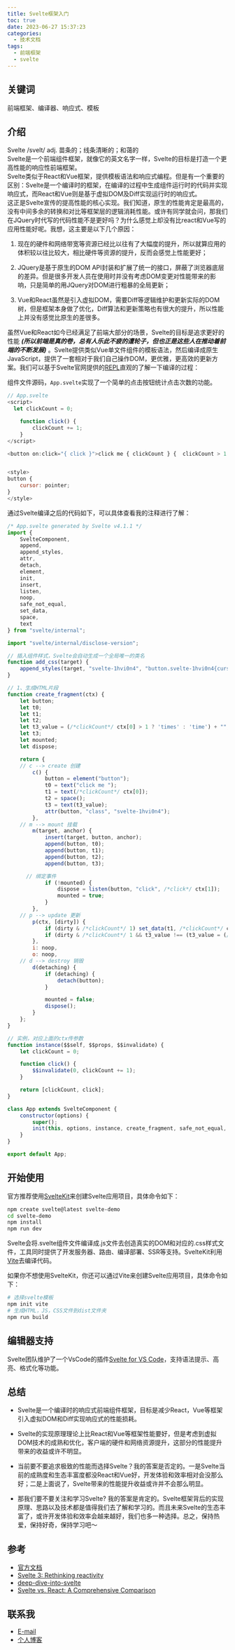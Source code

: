 ```yaml
---
title: Svelte框架入门
toc: true
date: 2023-06-27 15:37:23
categories:
  - 技术文档
tags:
  - 前端框架
  - svelte
---
```


## 关键词

前端框架、编译器、响应式、模板

## 介绍

Svelte /svelt/ adj. 苗条的；线条清晰的；和蔼的  
Svelte是一个前端组件框架，就像它的英文名字一样，Svelte的目标是打造一个更高性能的响应性前端框架。  
Svelte类似于React和Vue框架，提供模板语法和响应式编程。但是有一个重要的区别：Svelte是一个编译时的框架，在编译的过程中生成组件运行时的代码并实现响应式，而React和Vue则是基于虚拟DOM及Diff实现运行时的响应式。  
这正是Svelte宣传的提高性能的核心实现。我们知道，原生的性能肯定是最高的，没有中间多余的转换和对比等框架层的逻辑消耗性能。或许有同学就会问，那我们在JQuery时代写的代码性能不是更好吗？为什么感觉上却没有比react和Vue写的应用性能好呢。我想，这主要是以下几个原因：  

1. 现在的硬件和网络带宽等资源已经比以往有了大幅度的提升，所以就算应用的体积较以往比较大，相比硬件等资源的提升，反而会感觉上性能更好；  
   
2. JQuery是基于原生的DOM API封装和扩展了统一的接口，屏蔽了浏览器底层的差异。但是很多开发人员在使用时并没有考虑DOM变更对性能带来的影响，只是简单的用JQuery对DOM进行粗暴的全局更新；  
   
3. Vue和React虽然是引入虚拟DOM，需要Diff等逻辑维护和更新实际的DOM树，但是框架本身做了优化，Diff算法和更新策略也有很大的提升，所以性能上并没有感觉比原生的差很多。  

虽然Vue和React如今已经满足了前端大部分的场景，Svelte的目标是追求更好的性能 ***(所以前端是真的卷，总有人乐此不疲的遭轮子，但也正是这些人在推动着前端的不断发展)*** 。Svelte提供类似Vue单文件组件的模板语法，然后编译成原生JavaScript，提供了一套相对于我们自己操作DOM，更优雅，更高效的更新方案。我们可以基于Svelte官网提供的[REPL](https://svelte.dev/repl/hello-world?version=4.1.1)直观的了解一下编译的过程：  

组件文件源码，`App.svelte`实现了一个简单的点击按钮统计点击次数的功能。  

``` javascript
// App.svelte
<script>
  let clickCount = 0;

	function click() {
		clickCount += 1;
	}
</script>

<button on:click="{ click }">click me { clickCount } {  clickCount > 1 ? 'times' : 'time' }</button>


<style>
button {
	cursor: pointer;
}
</style>
```

通过Svelte编译之后的代码如下，可以具体查看我的注释进行了解：  

``` javascript
/* App.svelte generated by Svelte v4.1.1 */
import {
	SvelteComponent,
	append,
	append_styles,
	attr,
	detach,
	element,
	init,
	insert,
	listen,
	noop,
	safe_not_equal,
	set_data,
	space,
	text
} from "svelte/internal";

import "svelte/internal/disclose-version";

// 插入组件样式，Svelte会自动生成一个全局唯一的类名
function add_css(target) {
	append_styles(target, "svelte-1hvi0n4", "button.svelte-1hvi0n4{cursor:pointer}");
}

// 1、生成HTML片段
function create_fragment(ctx) {
	let button;
	let t0;
	let t1;
	let t2;
	let t3_value = (/*clickCount*/ ctx[0] > 1 ? 'times' : 'time') + "";
	let t3;
	let mounted;
	let dispose;

	return {
    // c --> create 创建
		c() {
			button = element("button");
			t0 = text("click me ");
			t1 = text(/*clickCount*/ ctx[0]);
			t2 = space();
			t3 = text(t3_value);
			attr(button, "class", "svelte-1hvi0n4");
		},
    // m --> mount 挂载
		m(target, anchor) {
			insert(target, button, anchor);
			append(button, t0);
			append(button, t1);
			append(button, t2);
			append(button, t3);

      // 绑定事件
			if (!mounted) {
				dispose = listen(button, "click", /*click*/ ctx[1]);
				mounted = true;
			}
		},
    // p --> update 更新
		p(ctx, [dirty]) {
			if (dirty & /*clickCount*/ 1) set_data(t1, /*clickCount*/ ctx[0]);
			if (dirty & /*clickCount*/ 1 && t3_value !== (t3_value = (/*clickCount*/ ctx[0] > 1 ? 'times' : 'time') + "")) set_data(t3, t3_value);
		},
		i: noop,
		o: noop,
    // d --> destroy 销毁
		d(detaching) {
			if (detaching) {
				detach(button);
			}

			mounted = false;
			dispose();
		}
	};
}

// 实例，对应上面的ctx传参数
function instance($$self, $$props, $$invalidate) {
	let clickCount = 0;

	function click() {
		$$invalidate(0, clickCount += 1);
	}

	return [clickCount, click];
}

class App extends SvelteComponent {
	constructor(options) {
		super();
		init(this, options, instance, create_fragment, safe_not_equal, {}, add_css);
	}
}

export default App;
```

## 开始使用

官方推荐使用[SvelteKit](https://kit.svelte.dev/)来创建Svelte应用项目，具体命令如下：  

``` bash
npm create svelte@latest svelte-demo
cd svelte-demo
npm install
npm run dev
```

Svelte会将.svelte组件文件编译成.js文件去创造真实的DOM和对应的.css样式文件，工具同时提供了开发服务器、路由、编译部署、SSR等支持。SvelteKit利用[Vite](https://vitejs.dev/)去编译代码。  

如果你不想使用SvelteKit，你还可以通过Vite来创建Svelte应用项目，具体命令如下：  

``` bash
# 选择svelte模板
npm init vite
# 生成HTML，JS，CSS文件到dist文件夹
npm run build
```

## 编辑器支持

Svelte团队维护了一个VsCode的插件[Svelte for VS Code](https://marketplace.visualstudio.com/items?itemName=svelte.svelte-vscode)，支持语法提示、高亮、格式化等功能。

## 总结

- Svelte是一个编译时的响应式前端组件框架，目标是减少React，Vue等框架引入虚拟DOM和Diff实现响应式的性能损耗。  
  
- Svelte的实现原理理论上比React和Vue等框架性能要好，但是考虑到虚拟DOM技术的成熟和优化，客户端的硬件和网络资源提升，这部分的性能提升带来的收益或许不明显。  
  
- 当前要不要追求极致的性能而选择Svelte？我的答案是否定的。一是Svelte当前的成熟度和生态丰富度都没React和Vue好，开发体验和效率相对会没那么好；二是上面说了，Svelte带来的性能提升收益或许并不会那么明显。

- 那我们要不要关注和学习Svelte? 我的答案是肯定的。Svelte框架背后的实现原理、思路以及技术都是值得我们去了解和学习的。而且未来Svelte的生态丰富了，或许开发体验和效率会越来越好，我们也多一种选择。总之，保持热爱，保持好奇，保持学习吧～

## 参考

- [官方文档](https://svelte.dev/docs)
- [Svelte 3: Rethinking reactivity](https://svelte.dev/blog/svelte-3-rethinking-reactivity)
- [deep-dive-into-svelte](https://lihautan.com/deep-dive-into-svelte/)
- [Svelte vs. React: A Comprehensive Comparison](https://www.okupter.com/blog/svelte-vs-react)

## 联系我

- [E-mail](mailto:chenqy9@foxmail.com)
- [个人博客](https://chenqy9.github.io)
